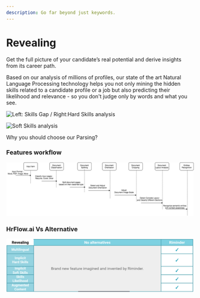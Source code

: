 ```yaml
---
description: Go far beyond just keywords.
---
```


# Revealing

Get the full picture of your candidate’s real potential and derive insights from its career path. 

Based on our analysis of millions of profiles, our state of the art Natural Language Processing technology helps you not only mining the hidden skills related to a candidate profile or a job but also predicting their likelihood and relevance - so you don't judge only by words and what you see.

![Left: Skills Gap / Right:Hard Skills analysis](https://lh3.googleusercontent.com/hrVtIXml-8EOZXKfyIm0vyw0mYD8GxUvW1W81lbqvL3_jQAqIVDjZI2-WhGEp3_7tyaHrlnCNp5qhqJJ1zUJJQuf6e4W0Jp4ns5D3rSGR05uYEpaC8hInkyBXYW3Wg3xu4vZ1tkGhns)

![Soft Skills analysis](https://lh3.googleusercontent.com/zOgEXSD79Q4rX337_5fbmybc3Gx43ZULU20NkFmuqgz5SZL31jteM4HJISPWupktveKrE4rX6zy4nTN3SyqLHnheft4p-FA3TaOxsYnb7DJ4nV6Cjq2nl7IlCaHMYGbySS3JOowxe0I)

Why you should choose our Parsing?

### Features workflow

![](../.gitbook/assets/image%20%282%29.png)

### **HrFlow.ai Vs Alternative** 

![](../.gitbook/assets/screenshot-from-2020-04-10-02-23-07.png)

